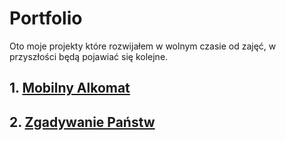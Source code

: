 # Portfolio

Oto moje projekty które rozwijałem w wolnym czasie od zajęć, w przyszłości będą pojawiać się kolejne.
## 1. [Mobilny Alkomat](https://github.com/noxxgk/Portfolio/tree/main/Mobilny%20alkomat%20-%20Aplikacja%20android)
## 2. [Zgadywanie Państw](https://github.com/noxxgk/Portfolio/tree/main/mapki)
